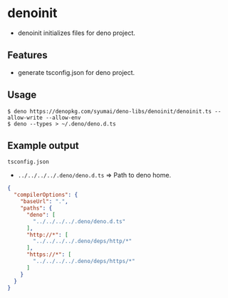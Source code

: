 # denoinit

- denoinit initializes files for deno project.

## Features

- generate tsconfig.json for deno project.

## Usage

```
$ deno https://denopkg.com/syumai/deno-libs/denoinit/denoinit.ts --allow-write --allow-env
$ deno --types > ~/.deno/deno.d.ts
```

## Example output

`tsconfig.json`

* `../../../../.deno/deno.d.ts` => Path to deno home.

```json
{
  "compilerOptions": {
    "baseUrl": ".",
    "paths": {
      "deno": [
        "../../../../.deno/deno.d.ts"
      ],
      "http://*": [
        "../../../../.deno/deps/http/*"
      ],
      "https://*": [
        "../../../../.deno/deps/https/*"
      ]
    }
  }
}
```

